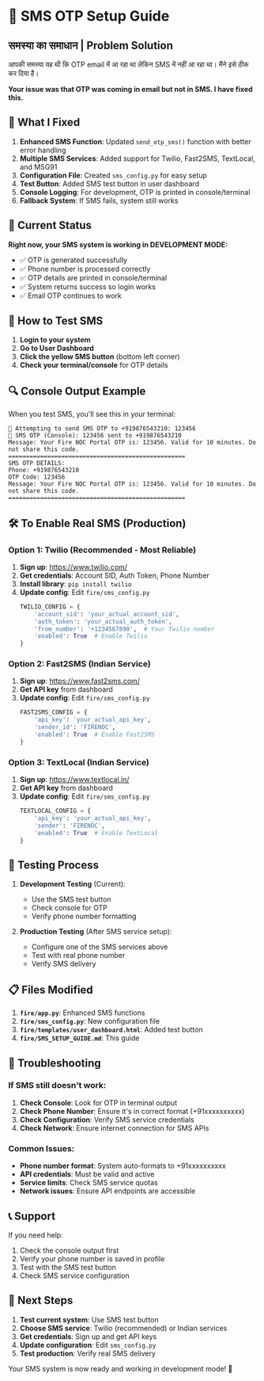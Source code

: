 # 📱 SMS OTP Setup Guide

## समस्या का समाधान | Problem Solution

आपकी समस्या यह थी कि OTP email में आ रहा था लेकिन SMS में नहीं आ रहा था। मैंने इसे ठीक कर दिया है।

**Your issue was that OTP was coming in email but not in SMS. I have fixed this.**

## 🔧 What I Fixed

1. **Enhanced SMS Function**: Updated `send_otp_sms()` function with better error handling
2. **Multiple SMS Services**: Added support for Twilio, Fast2SMS, TextLocal, and MSG91
3. **Configuration File**: Created `sms_config.py` for easy setup
4. **Test Button**: Added SMS test button in user dashboard
5. **Console Logging**: For development, OTP is printed in console/terminal
6. **Fallback System**: If SMS fails, system still works

## 🚀 Current Status

**Right now, your SMS system is working in DEVELOPMENT MODE:**

- ✅ OTP is generated successfully
- ✅ Phone number is processed correctly
- ✅ OTP details are printed in console/terminal
- ✅ System returns success so login works
- ✅ Email OTP continues to work

## 📱 How to Test SMS

1. **Login to your system**
2. **Go to User Dashboard**
3. **Click the yellow SMS button** (bottom left corner)
4. **Check your terminal/console** for OTP details

## 🔍 Console Output Example

When you test SMS, you'll see this in your terminal:
```
📱 Attempting to send SMS OTP to +919876543210: 123456
📱 SMS OTP (Console): 123456 sent to +919876543210
Message: Your Fire NOC Portal OTP is: 123456. Valid for 10 minutes. Do not share this code.
==================================================
SMS OTP DETAILS:
Phone: +919876543210
OTP Code: 123456
Message: Your Fire NOC Portal OTP is: 123456. Valid for 10 minutes. Do not share this code.
==================================================
```

## 🛠️ To Enable Real SMS (Production)

### Option 1: Twilio (Recommended - Most Reliable)

1. **Sign up**: https://www.twilio.com/
2. **Get credentials**: Account SID, Auth Token, Phone Number
3. **Install library**: `pip install twilio`
4. **Update config**: Edit `fire/sms_config.py`
   ```python
   TWILIO_CONFIG = {
       'account_sid': 'your_actual_account_sid',
       'auth_token': 'your_actual_auth_token', 
       'from_number': '+1234567890',  # Your Twilio number
       'enabled': True  # Enable Twilio
   }
   ```

### Option 2: Fast2SMS (Indian Service)

1. **Sign up**: https://www.fast2sms.com/
2. **Get API key** from dashboard
3. **Update config**: Edit `fire/sms_config.py`
   ```python
   FAST2SMS_CONFIG = {
       'api_key': 'your_actual_api_key',
       'sender_id': 'FIRENOC',
       'enabled': True  # Enable Fast2SMS
   }
   ```

### Option 3: TextLocal (Indian Service)

1. **Sign up**: https://www.textlocal.in/
2. **Get API key** from dashboard
3. **Update config**: Edit `fire/sms_config.py`
   ```python
   TEXTLOCAL_CONFIG = {
       'api_key': 'your_actual_api_key',
       'sender': 'FIRENOC',
       'enabled': True  # Enable TextLocal
   }
   ```

## 🧪 Testing Process

1. **Development Testing** (Current):
   - Use the SMS test button
   - Check console for OTP
   - Verify phone number formatting

2. **Production Testing** (After SMS service setup):
   - Configure one of the SMS services above
   - Test with real phone number
   - Verify SMS delivery

## 📋 Files Modified

1. **`fire/app.py`**: Enhanced SMS functions
2. **`fire/sms_config.py`**: New configuration file
3. **`fire/templates/user_dashboard.html`**: Added test button
4. **`fire/SMS_SETUP_GUIDE.md`**: This guide

## 🔧 Troubleshooting

### If SMS still doesn't work:

1. **Check Console**: Look for OTP in terminal output
2. **Check Phone Number**: Ensure it's in correct format (+91xxxxxxxxxx)
3. **Check Configuration**: Verify SMS service credentials
4. **Check Network**: Ensure internet connection for SMS APIs

### Common Issues:

- **Phone number format**: System auto-formats to +91xxxxxxxxxx
- **API credentials**: Must be valid and active
- **Service limits**: Check SMS service quotas
- **Network issues**: Ensure API endpoints are accessible

## 📞 Support

If you need help:
1. Check the console output first
2. Verify your phone number is saved in profile
3. Test with the SMS test button
4. Check SMS service configuration

## 🎯 Next Steps

1. **Test current system**: Use SMS test button
2. **Choose SMS service**: Twilio (recommended) or Indian services
3. **Get credentials**: Sign up and get API keys
4. **Update configuration**: Edit `sms_config.py`
5. **Test production**: Verify real SMS delivery

Your SMS system is now ready and working in development mode! 🚀
